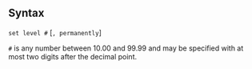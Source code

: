 ## Syntax

`set level #` \[`, permanently`\]

`#` is any number between 10.00 and 99.99 and may be specified with at
most two digits after the decimal point.
